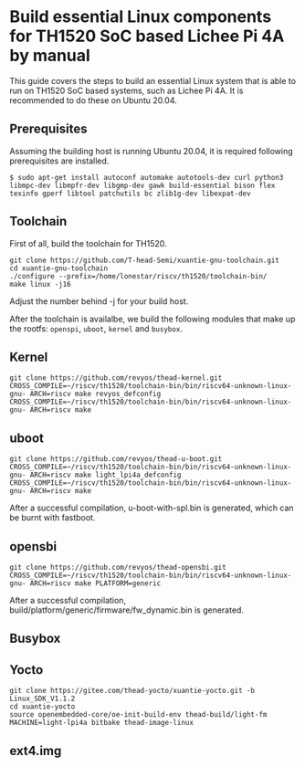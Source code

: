 # Build essential Linux components for TH1520 SoC based Lichee Pi 4A by manual

This guide covers the steps to build an essential Linux system that is able to run on TH1520 SoC based systems, such as Lichee Pi 4A. It is recommended to do these on Ubuntu 20.04.


## Prerequisites

Assuming the building host is running Ubuntu 20.04, it is required following prerequisites are installed.

    $ sudo apt-get install autoconf automake autotools-dev curl python3 libmpc-dev libmpfr-dev libgmp-dev gawk build-essential bison flex texinfo gperf libtool patchutils bc zlib1g-dev libexpat-dev

## Toolchain

First of all, build the toolchain for TH1520.

    git clone https://github.com/T-head-Semi/xuantie-gnu-toolchain.git
    cd xuantie-gnu-toolchain
    ./configure --prefix=/home/lonestar/riscv/th1520/toolchain-bin/
    make linux -j16

Adjust the number behind -j for your build host.

After the toolchain is availalbe, we build the following modules that make up the rootfs: `openspi`, `uboot`, `kernel` and `busybox`.

## Kernel

    git clone https://github.com/revyos/thead-kernel.git
    CROSS_COMPILE=~/riscv/th1520/toolchain-bin/bin/riscv64-unknown-linux-gnu- ARCH=riscv make revyos_defconfig
    CROSS_COMPILE=~/riscv/th1520/toolchain-bin/bin/riscv64-unknown-linux-gnu- ARCH=riscv make 


## uboot

    git clone https://github.com/revyos/thead-u-boot.git
    CROSS_COMPILE=~/riscv/th1520/toolchain-bin/bin/riscv64-unknown-linux-gnu- ARCH=riscv make light_lpi4a_defconfig
    CROSS_COMPILE=~/riscv/th1520/toolchain-bin/bin/riscv64-unknown-linux-gnu- ARCH=riscv make

After a successful compilation, u-boot-with-spl.bin is generated, which can be burnt with fastboot.

## opensbi

    git clone https://github.com/revyos/thead-opensbi.git
    CROSS_COMPILE=~/riscv/th1520/toolchain-bin/bin/riscv64-unknown-linux-gnu- ARCH=riscv make PLATFORM=generic

After a successful compilation, build/platform/generic/firmware/fw_dynamic.bin is generated.


## Busybox



## Yocto

    git clone https://gitee.com/thead-yocto/xuantie-yocto.git -b Linux_SDK_V1.1.2
    cd xuantie-yocto
    source openembedded-core/oe-init-build-env thead-build/light-fm
    MACHINE=light-lpi4a bitbake thead-image-linux


## ext4.img


